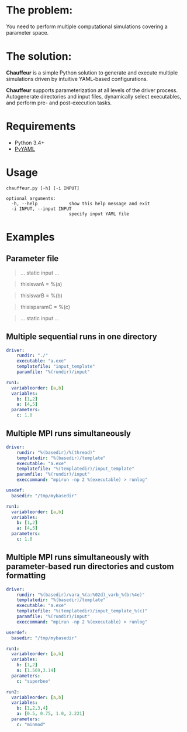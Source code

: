 # The problem:
You need to perform multiple computational simulations covering a parameter space.

# The solution:
**Chauffeur** is a simple Python solution to generate and execute multiple simulations driven by intuitive YAML-based configurations.

**Chauffeur** supports parameterization at all levels of the driver process. Autogenerate directories and input files, dynamically select executables, and perform pre- and post-execution tasks.

# Requirements
- Python 3.4+
- [PyYAML](http://pyyaml.org/)

# Usage
```
chauffeur.py [-h] [-i INPUT]

optional arguments:
  -h, --help            show this help message and exit
  -i INPUT, --input INPUT
                        specify input YAML file
```

# Examples

## Parameter file
> ... static input ...

> thisisvarA = %(a)

> thisisvarB = %(b)

> thisisparamC = %(c)

> ... static input ...


## Multiple sequential runs in one directory
```yaml
driver:
    rundir: "./"
    executable: "a.exe"
    templatefile: "input_template"
    paramfile: "%(rundir)/input"

run1:
  variableorder: [a,b]
  variables:
    b: [1,2]
    a: [4,5]
  parameters:
    c: 1.0
```

## Multiple MPI runs simultaneously
```yaml
driver:
    rundir: "%(basedir)/%(thread)"
    templatedir: "%(basedir)/template"
    executable: "a.exe"
    templatefile: "%(templatedir)/input_template"
    paramfile: "%(rundir)/input"
    execcommand: "mpirun -np 2 %(executable) > runlog"

usedef:
  basedir: "/tmp/mybasedir"

run1:
  variableorder: [a,b]
  variables:
    b: [1,2]
    a: [4,5]
  parameters:
    c: 1.0
```

## Multiple MPI runs simultaneously with parameter-based run directories and custom formatting
```yaml
driver:
    rundir: "%(basedir)/vara_%(a:%02d)_varb_%(b:%4e)"
    templatedir: "%(basedir)/template"
    executable: "a.exe"
    templatefile: "%(templatedir)/input_template_%(c)"
    paramfile: "%(rundir)/input"
    execcommand: "mpirun -np 2 %(executable) > runlog"

userdef:
  basedir: "/tmp/mybasedir"

run1:
  variableorder: [a,b]
  variables:
    b: [1,2]
    a: [1.569,3.14]
  parameters:
    c: "superbee"

run2:
  variableorder: [a,b]
  variables:
    b: [1,2,3,4]
    a: [0.5, 0.75, 1.0, 2.221]
  parameters:
    c: "minmod"
```
